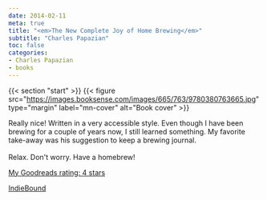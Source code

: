 ```yaml
---
date: 2014-02-11
meta: true
title: "<em>The New Complete Joy of Home Brewing</em>"
subtitle: "Charles Papazian"
toc: false
categories:
- Charles Papazian
- books
---
```


{{< section "start" >}}
{{< figure src="https://images.booksense.com/images/665/763/9780380763665.jpg" type="margin" label="mn-cover" alt="Book cover" >}}

Really nice! Written in a very accessible style. Even though I have been brewing for a couple of years now, I still learned something. My favorite take-away was his suggestion to keep a brewing journal.<br /><br />Relax. Don't worry. Have a homebrew!

[My Goodreads rating: 4 stars](https://www.goodreads.com/review/show/842205648)  

[IndieBound](https://www.indiebound.org/book/9780380763665)
